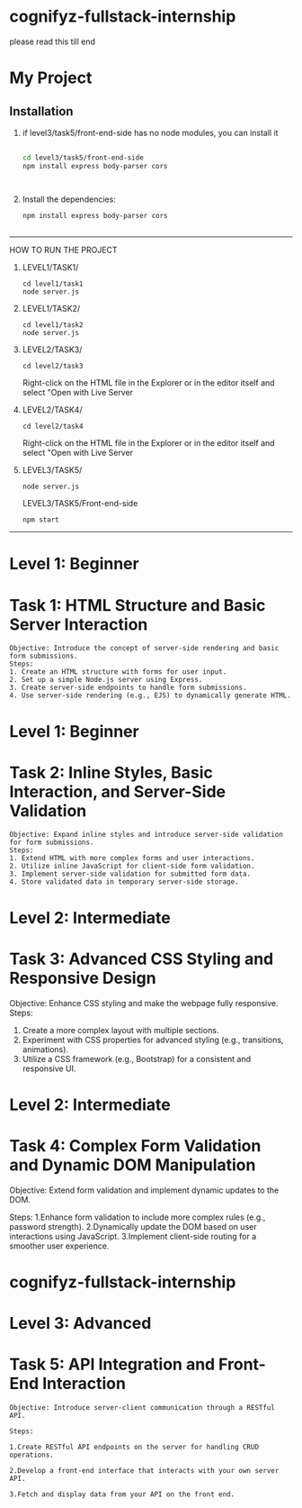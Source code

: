 # cognifyz-fullstack-internship
 please read  this till end

  # My Project

   ## Installation
   
   1. if level3/task5/front-end-side has no node modules, you can install it 
      ```sh
     
      cd level3/task5/front-end-side
      npm install express body-parser cors

   
   2. Install the dependencies:

       ```sh
       npm install express body-parser cors
    
   -------------------------------------------------
HOW TO RUN THE PROJECT
1. LEVEL1/TASK1/

       cd level1/task1
       node server.js
2. LEVEL1/TASK2/

       cd level1/task2
       node server.js
3. LEVEL2/TASK3/

       cd level2/task3
    Right-click on the HTML file in the Explorer or in the editor itself and select "Open with Live Server

5. LEVEL2/TASK4/

       cd level2/task4

   Right-click on the HTML file in the Explorer or in the editor itself and select "Open with Live Server
  
5. LEVEL3/TASK5/

       node server.js
      
    LEVEL3/TASK5/Front-end-side
   
       npm start

  -------------------------------------------------

# Level 1: Beginner 
  # Task 1: HTML Structure and Basic Server Interaction

    Objective: Introduce the concept of server-side rendering and basic form submissions.
    Steps:
    1. Create an HTML structure with forms for user input.
    2. Set up a simple Node.js server using Express.
    3. Create server-side endpoints to handle form submissions.
    4. Use server-side rendering (e.g., EJS) to dynamically generate HTML.

# Level 1: Beginner
  # Task 2: Inline Styles, Basic Interaction, and Server-Side Validation

    Objective: Expand inline styles and introduce server-side validation for form submissions.
    Steps:
    1. Extend HTML with more complex forms and user interactions.
    2. Utilize inline JavaScript for client-side form validation.
    3. Implement server-side validation for submitted form data.
    4. Store validated data in temporary server-side storage.

# Level 2: Intermediate
  # Task 3: Advanced CSS Styling and Responsive Design

  Objective: Enhance CSS styling and make the webpage fully responsive.
  Steps:
  1. Create a more complex layout with multiple sections.
  2. Experiment with CSS properties for advanced styling (e.g., transitions, animations).
  3. Utilize a CSS framework (e.g., Bootstrap) for a consistent and responsive UI.

# Level 2: Intermediate 
# Task 4: Complex Form Validation and Dynamic DOM Manipulation

  Objective: Extend form validation and implement dynamic updates to the DOM.

  Steps:
  1.Enhance form validation to include more complex rules (e.g., password strength).
  2.Dynamically update the DOM based on user interactions using JavaScript.
  3.Implement client-side routing for a smoother user experience.

  # cognifyz-fullstack-internship
 
# Level 3: Advanced 
  # Task 5: API Integration and Front-End Interaction

    Objective: Introduce server-client communication through a RESTful API.

    Steps:

    1.Create RESTful API endpoints on the server for handling CRUD operations.

    2.Develop a front-end interface that interacts with your own server API.

    3.Fetch and display data from your API on the front end.

  
